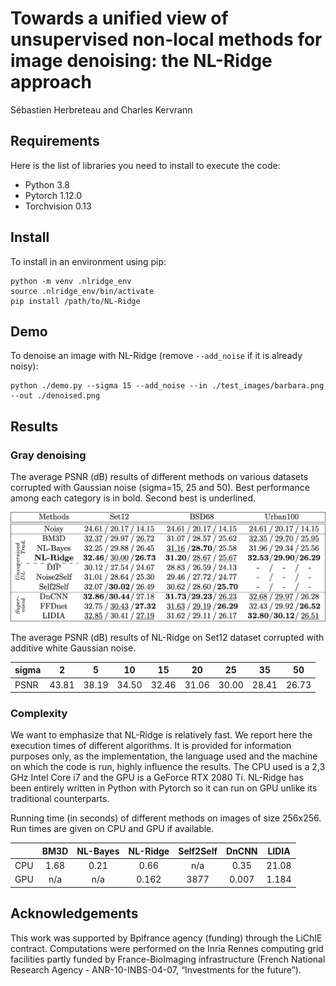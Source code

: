 # Towards a unified view of unsupervised non-local methods for image denoising: the NL-Ridge approach
Sébastien Herbreteau and Charles Kervrann

## Requirements

Here is the list of libraries you need to install to execute the code:
* Python 3.8
* Pytorch 1.12.0
* Torchvision 0.13

## Install

To install in an environment using pip:

```
python -m venv .nlridge_env
source .nlridge_env/bin/activate
pip install /path/to/NL-Ridge
```

## Demo

To denoise an image with NL-Ridge (remove ``--add_noise`` if it is already noisy):
```
python ./demo.py --sigma 15 --add_noise --in ./test_images/barbara.png --out ./denoised.png
```

## Results

### Gray denoising
The average PSNR (dB) results of different methods on various datasets corrupted with Gaussian noise (sigma=15, 25 and 50). Best performance among each category is in bold. Second best is underlined.

![figure](results.jpeg)


The average PSNR (dB) results of NL-Ridge on Set12 dataset corrupted with additive white Gaussian noise.

| sigma |  2 | 5 | 10 | 15 | 20 | 25 | 35 | 50 |
|---------|:-------:|:--------:|:--------:|:--------:|:--------:|:--------:|:--------:|:--------:|
|  PSNR | 43.81 | 38.19 | 34.50 | 32.46 | 31.06 | 30.00 | 28.41 |  26.73 |

### Complexity
We want to emphasize that  NL-Ridge is relatively fast. We report here the execution times of different algorithms. It is
provided for information purposes only, as the implementation, the language used and the machine on which the code is run, highly influence the  results. The CPU used is a 2,3 GHz Intel Core i7 and the GPU is a GeForce RTX 2080 Ti. NL-Ridge has been entirely written in Python with Pytorch so it can run on GPU unlike its traditional counterparts. 


Running time (in seconds) of different methods on images of size 256x256. Run times are given on CPU and GPU if available.

| | BM3D | NL-Bayes | NL-Ridge | Self2Self | DnCNN | LIDIA |
|---------|:-------:|:--------:|:--------:|:--------:|:--------:|:--------:|
|  CPU | 1.68 | 0.21 | 0.66 | n/a | 0.35 | 21.08|
|  GPU | n/a | n/a | 0.162 | 3877 | 0.007 | 1.184|


## Acknowledgements

This work was supported by Bpifrance agency (funding) through the LiChIE contract. Computations  were performed on the Inria Rennes computing grid facilities partly funded by France-BioImaging infrastructure (French National Research Agency - ANR-10-INBS-04-07, “Investments for the future”).
